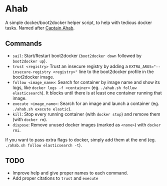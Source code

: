 Ahab
====

A simple docker/boot2docker helper script, to help with tedious docker tasks.
Named after [Captain Ahab](https://en.wikipedia.org/wiki/Captain_Ahab_(Moby-Dick)).

Commands
--------

* `sail`: Start/Restart boot2docker (`boot2docker down` followed by `boot2docker up`).
* `trust <registry>` Trust an insecure registry by adding a `EXTRA_ARGS="--insecure-registry <registry>"` line to the boot2docker profile in the boot2docker image.
* `follow <image_name>`: Search for container by image name and show its logs, like `docker logs -f <container>` (eg. `./ahab.sh follow elasticsearch`). It blocks until there is at least one container running that image.
* `execute <image_name>`: Search for an image and launch a container (eg. `./ahab.sh execute elastic`).
* `kill`: Stop every running container (with `docker stop`) and remove them (with `docker rm`).
* `dispose`: Remove unused docker images (marked as `<none>`) with `docker rmi`.

If you want to pass extra flags to docker, simply add them at the end (eg. `./ahab.sh follow elasticsearch -t`).

TODO
----

* Improve help and give proper names to each command.
* Add proper citations to `trust` and `execute`
